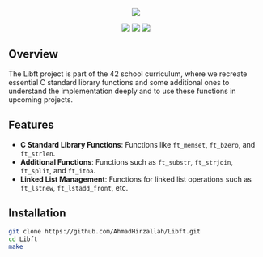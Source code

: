 <p align="center">
   <img src="https://github.com/AhmadHirzallah/Libft/blob/main/banner.png">
</p>

<p align="center">
	<img src="https://img.shields.io/badge/Libft-125%2F100-brightgreen?style=flat-square"/>
	<img src="https://img.shields.io/github/last-commit/AhmadHirzallah/Libft?style=flat-square&color=blue"/>
	<img src="https://img.shields.io/badge/language-C-blue.svg?style=flat-square"/>
</p>

## Overview
The Libft project is part of the 42 school curriculum, where we recreate essential C standard library functions and some additional ones to understand the implementation deeply and to use these functions in upcoming projects.

## Features
- **C Standard Library Functions**: Functions like `ft_memset`, `ft_bzero`, and `ft_strlen`.
- **Additional Functions**: Functions such as `ft_substr`, `ft_strjoin`, `ft_split`, and `ft_itoa`.
- **Linked List Management**: Functions for linked list operations such as `ft_lstnew`, `ft_lstadd_front`, etc.

## Installation
```bash
git clone https://github.com/AhmadHirzallah/Libft.git
cd Libft
make

